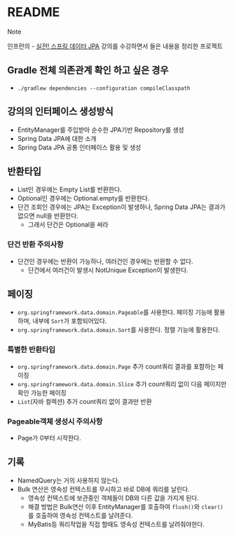 # README
> [!NOTE]   
> 인프런의 - [실전! 스프링 데이터 JPA](https://www.inflearn.com/course/%EC%8A%A4%ED%94%84%EB%A7%81-%EB%8D%B0%EC%9D%B4%ED%84%B0-JPA-%EC%8B%A4%EC%A0%84/dashboard) 강의를 수강하면서 들은 내용을 정리한 프로젝트

## Gradle 전체 의존관계 확인 하고 싶은 경우
- `./gradlew dependencies --configuration compileClasspath`

## 강의의 인터페이스 생성방식
- EntityManager를 주입받아 순수한 JPA기반 Repository를 생성
- Spring Data JPA에 대한 소개
- Spring Data JPA 공통 인터페이스 활용 및 생성

## 반환타입
- List인 경우에는 Empty List를 반환한다.
- Optional인 경우에는 Optional.empty를 반환한다.
- 단건 조회인 경우에는 JPA는 Exception이 발생하나, Spring Data JPA는 결과가 없으면 null을 반환한다.
  - 그래서 단건은 Optional을 써라

### 단건 반환 주의사항
- 단건인 경우에는 반환이 가능하나, 여러건인 경우에는 반환할 수 없다.
  - 단건에서 여러건이 발생시 NotUnique Exception이 발생한다.

## 페이징
- `org.springframework.data.domain.Pageable`를 사용한다. 페이징 기능에 활용하며, 내부에 `Sort`가 포함되어있다.
- `org.springframework.data.domain.Sort`를 사용한다. 정렬 기능에 활용한다.

### 특별한 반환타입
- `org.springframework.data.domain.Page` 추가 count쿼리 결과를 포함하는 페이징
- `org.springframework.data.domain.Slice` 추가 count쿼리 없이 다음 페이지만 확인 가능한 페이징
- `List`(자바 컬렉션) 추가 count쿼리 없이 결과만 반환

### Pageable객체 생성시 주의사항
- Page가 0부터 시작한다.

## 기록
- NamedQuery는 거의 사용하지 않는다.
- Bulk 연산은 영속성 컨텍스트를 무시하고 바로 DB에 쿼리를 날린다. 
  - 영속성 컨텍스트에 보관중인 객체들이 DB와 다른 값을 가지게 된다.
  - 해결 방법은 Bulk연산 이후 EntityManager를 호출하여 `flush()`와 `clear()`를 호출하여 영속성 컨텍스트를 날려준다.
  - MyBatis등 쿼리작업을 직접 할때도 영속성 컨텍스트를 날려줘야한다.